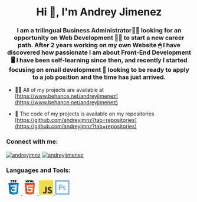 <h1 align="center">Hi 👋, I'm Andrey Jimenez</h1>
<h3 align="center">I am a trilingual Business Administrator👨‍💼 looking for an opportunity on Web Development 👨‍💻 to start a new career path. After 2 years working on my own Website 🖱 I have discovered how passionate I am about Front-End Development 🖥 I have been self-learning since then, and recently I started focusing on email development 📧 looking to be ready to apply to a job position and the time has just arrived.</h3>

- 👨‍💻 All of my projects are available at [https://www.behance.net/andreyjimenez](https://www.behance.net/andreyjimenez)

- 📄 The code of my projects is available on my repositories [https://github.com/andreyjmnz?tab=repositories](https://github.com/andreyjmnz?tab=repositories)

<h3 align="left">Connect with me:</h3>
<p align="left">
<a href="https://linkedin.com/in/andreyjmnz" target="blank"><img align="center" src="https://raw.githubusercontent.com/rahuldkjain/github-profile-readme-generator/master/src/images/icons/Social/linked-in-alt.svg" alt="andreyjmnz" height="30" width="40" /></a>
<a href="https://www.behance.net/andreyjimenez" target="blank"><img align="center" src="https://raw.githubusercontent.com/rahuldkjain/github-profile-readme-generator/master/src/images/icons/Social/behance.svg" alt="andreyjimenez" height="30" width="40" /></a>
</p>

<h3 align="left">Languages and Tools:</h3>
<p align="left"> <a href="https://www.w3schools.com/css/" target="_blank" rel="noreferrer"> <img src="https://raw.githubusercontent.com/devicons/devicon/master/icons/css3/css3-original-wordmark.svg" alt="css3" width="40" height="40"/> </a> <a href="https://www.w3.org/html/" target="_blank" rel="noreferrer"> <img src="https://raw.githubusercontent.com/devicons/devicon/master/icons/html5/html5-original-wordmark.svg" alt="html5" width="40" height="40"/> </a> <a href="https://developer.mozilla.org/en-US/docs/Web/JavaScript" target="_blank" rel="noreferrer"> <img src="https://raw.githubusercontent.com/devicons/devicon/master/icons/javascript/javascript-original.svg" alt="javascript" width="40" height="40"/> </a> <a href="https://www.photoshop.com/en" target="_blank" rel="noreferrer"> <img src="https://raw.githubusercontent.com/devicons/devicon/master/icons/photoshop/photoshop-line.svg" alt="photoshop" width="40" height="40"/> </a> </p>

